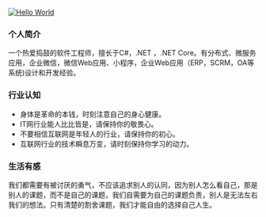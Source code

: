 [![Hello World](https://readme-typing-svg.herokuapp.com?font=Consolas&size=36&color=000000&center=true&vCenter=true&height=40&lines=%3C+Hello%2C+World!+%2F%3E)](https://github.com/lgxlsm) 
### 个人简介

  一个热爱捣鼓的软件工程师，擅长于C#，.NET ，.NET Core。有分布式、微服务应用，企业微信，微信Web应用、小程序，企业Web应用（ERP，SCRM，OA等系统)设计和开发经验。

### 行业认知

- 身体是革命的本钱，时刻注意自己的身心健康。
- IT网行业能人比比皆是，请保持你的敬畏心。
- 不要相信互联网是年轻人的行业，请保持你的初心。
- 互联网行业的技术瞬息万变，请时刻保持你学习的动力。

### 生活有感

 我们都需要有被讨厌的勇气，不应该追求别人的认同，因为别人怎么看自己，那是别人的课题，而不是自己的课题，我们自需要为自己的课题负责，别人是无法左右我们的想法。只有清楚的割舍课题，我们才能自由的选择自己人生。

  
